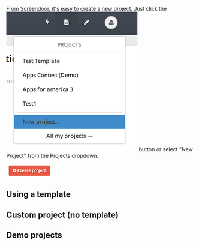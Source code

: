 From Screendoor, it's easy to create a new project. Just click the ![create project screenshot](../images/screenshot_create_project2.png) button or select "New Project" from the Projects dropdown.

![create project screenshot](../images/screenshot_create_project1.png)

## Using a template

## Custom project (no template)

## Demo projects